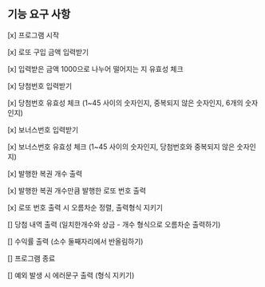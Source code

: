 ## 기능 요구 사항

[x] 프로그램 시작

[x] 로또 구입 금액 입력받기

[x] 입력받은 금액 1000으로 나누어 떨어지는 지 유효성 체크

[x] 당첨번호 입력받기

[x] 당첨번호 유효성 체크 (1~45 사이의 숫자인지, 중복되지 않은 숫자인지, 6개의 숫자인지)

[x] 보너스번호 입력받기

[x] 보너스번호 유효성 체크 (1~45 사이의 숫자인지, 당첨번호와 중복되지 않은 숫자인지)

[x] 발행한 복권 개수 출력

[x] 발행한 복권 개수만큼 발행한 로또 번호 출력

[x] 로또 번호 출력 시 오름차순 정렬, 출력형식 지키기

[] 당첨 내역 출력 (일치한개수와 상금 - 개수 형식으로 오름차순 출력하기)

[] 수익률 출력 (소수 둘째자리에서 반올림하기)

[] 프로그램 종료

[] 예외 발생 시 에러문구 출력 (형식 지키기)
